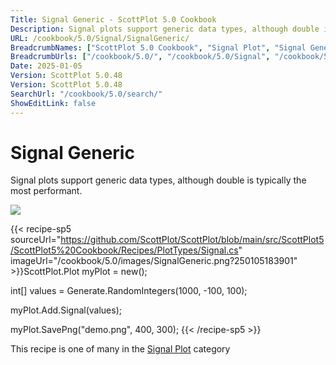 ```yaml
---
Title: Signal Generic - ScottPlot 5.0 Cookbook
Description: Signal plots support generic data types, although double is typically the most performant.
URL: /cookbook/5.0/Signal/SignalGeneric/
BreadcrumbNames: ["ScottPlot 5.0 Cookbook", "Signal Plot", "Signal Generic"]
BreadcrumbUrls: ["/cookbook/5.0/", "/cookbook/5.0/Signal", "/cookbook/5.0/Signal/SignalGeneric"]
Date: 2025-01-05
Version: ScottPlot 5.0.48
Version: ScottPlot 5.0.48
SearchUrl: "/cookbook/5.0/search/"
ShowEditLink: false
---
```



<div class='d-flex align-items-center mt-5'>
<h1 class='me-2 text-dark my-0 border-0'>Signal Generic</h1>
</div>

Signal plots support generic data types, although double is typically the most performant.

[![](/cookbook/5.0/images/SignalGeneric.png?250105183901)](/cookbook/5.0/images/SignalGeneric.png?250105183901)

{{< recipe-sp5 sourceUrl="https://github.com/ScottPlot/ScottPlot/blob/main/src/ScottPlot5/ScottPlot5%20Cookbook/Recipes/PlotTypes/Signal.cs" imageUrl="/cookbook/5.0/images/SignalGeneric.png?250105183901" >}}ScottPlot.Plot myPlot = new();

int[] values = Generate.RandomIntegers(1000, -100, 100);

myPlot.Add.Signal(values);

myPlot.SavePng("demo.png", 400, 300);
{{< /recipe-sp5 >}}

<div class='my-5 text-center'>This recipe is one of many in the <a href='/cookbook/5.0/Signal'>Signal Plot</a> category</div>


